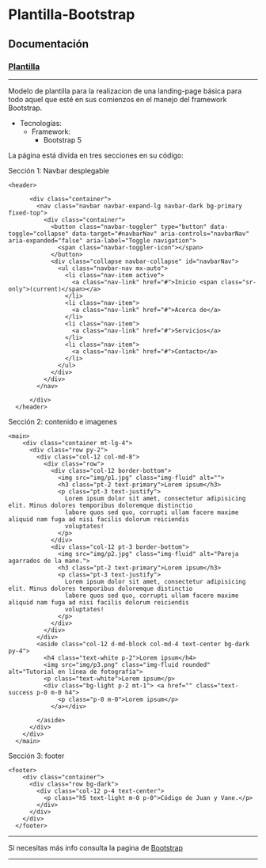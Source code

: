 # Plantilla-Bootstrap

## Documentación

### [Plantilla](https://mishka911.github.io/Plantilla-Bootstrap/index.html)

---


Modelo de plantilla para la realizacion de una landing-page básica para todo aquel que esté en sus comienzos en el manejo del framework Bootstrap.

- Tecnologías:
    - Framework: 
        - Bootstrap 5


La página está divida en tres secciones en su código:

Sección 1: Navbar desplegable
```
<header>
    
      <div class="container">
        <nav class="navbar navbar-expand-lg navbar-dark bg-primary fixed-top">
          <div class="container">
            <button class="navbar-toggler" type="button" data-toggle="collapse" data-target="#navbarNav" aria-controls="navbarNav" aria-expanded="false" aria-label="Toggle navigation">
              <span class="navbar-toggler-icon"></span>
            </button>
            <div class="collapse navbar-collapse" id="navbarNav">
              <ul class="navbar-nav mx-auto">
                <li class="nav-item active">
                  <a class="nav-link" href="#">Inicio <span class="sr-only">(current)</span></a>
                </li>
                <li class="nav-item">
                  <a class="nav-link" href="#">Acerca de</a>
                </li>
                <li class="nav-item">
                  <a class="nav-link" href="#">Servicios</a>
                </li>
                <li class="nav-item">
                  <a class="nav-link" href="#">Contacto</a>
                </li>
              </ul>
            </div>
          </div>
        </nav>
        
      </div>
  </header>

```

Sección 2: contenido e imagenes

```
<main>
    <div class="container mt-lg-4">
      <div class="row py-2">
        <div class="col-12 col-md-8">
          <div class="row">
            <div class="col-12 border-bottom">
              <img src="img/p1.jpg" class="img-fluid" alt="">
              <h3 class="pt-2 text-primary">Lorem ipsum</h3>
              <p class="pt-3 text-justify">
                Lorem ipsum dolor sit amet, consectetur adipisicing elit. Minus dolores temporibus doloremque distinctio
                labore quos sed quo, corrupti ullam facere maxime aliquid nam fuga ad nisi facilis dolorum reiciendis
                voluptates!
              </p>
            </div>
            <div class="col-12 pt-3 border-bottom">
              <img src="img/p2.jpg" class="img-fluid" alt="Pareja agarrados de la mano.">
              <h3 class="pt-2 text-primary">Lorem ipsum</h3>
              <p class="pt-3 text-justify">
                Lorem ipsum dolor sit amet, consectetur adipisicing elit. Minus dolores temporibus doloremque distinctio
                labore quos sed quo, corrupti ullam facere maxime aliquid nam fuga ad nisi facilis dolorum reiciendis
                voluptates!
              </p>
            </div>
          </div>
        </div>
        <aside class="col-12 d-md-block col-md-4 text-center bg-dark py-4">
          <h4 class="text-white p-2">Lorem ipsum</h4>
          <img src="img/p3.png" class="img-fluid rounded" alt="Tutorial en línea de fotografía">
          <p class="text-white">Lorem ipsum</p>
          <div class="bg-light p-2 mt-1"> <a href="" class="text-success p-0 m-0 h4">
              <p class="p-0 m-0">Lorem ipsum</p>
            </a></div>

        </aside>
      </div>
    </div>
  </main>

```


Sección 3: footer

```
<footer>
    <div class="container">
      <div class="row bg-dark">
        <div class="col-12 p-4 text-center">
          <p class="h5 text-light m-0 p-0">Código de Juan y Vane.</p>
        </div>
      </div>
    </div>
  </footer>

```



---

Si necesitas más info consulta la pagina de [Bootstrap](https://getbootstrap.com/)

---